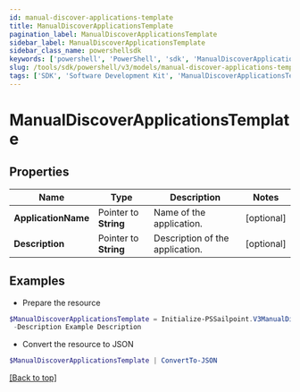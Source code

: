 ```yaml
---
id: manual-discover-applications-template
title: ManualDiscoverApplicationsTemplate
pagination_label: ManualDiscoverApplicationsTemplate
sidebar_label: ManualDiscoverApplicationsTemplate
sidebar_class_name: powershellsdk
keywords: ['powershell', 'PowerShell', 'sdk', 'ManualDiscoverApplicationsTemplate'] 
slug: /tools/sdk/powershell/v3/models/manual-discover-applications-template
tags: ['SDK', 'Software Development Kit', 'ManualDiscoverApplicationsTemplate']
---
```



# ManualDiscoverApplicationsTemplate

## Properties

Name | Type | Description | Notes
------------ | ------------- | ------------- | -------------
**ApplicationName** |  Pointer to **String** | Name of the application. | [optional] 
**Description** |  Pointer to **String** | Description of the application. | [optional] 

## Examples

- Prepare the resource
```powershell
$ManualDiscoverApplicationsTemplate = Initialize-PSSailpoint.V3ManualDiscoverApplicationsTemplate  -ApplicationName Example Application `
 -Description Example Description
```

- Convert the resource to JSON
```powershell
$ManualDiscoverApplicationsTemplate | ConvertTo-JSON
```


[[Back to top]](#) 

